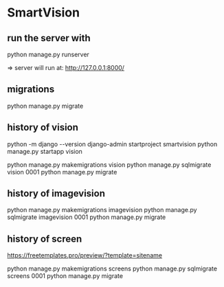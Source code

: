 # SmartVision

## run the server with 
python manage.py runserver

=> server will run at: http://127.0.0.1:8000/

## migrations

python manage.py migrate

## history of vision
python -m django --version
django-admin startproject smartvision
python manage.py startapp vision

python manage.py makemigrations vision
python manage.py sqlmigrate vision 0001
python manage.py migrate


## history of imagevision

python manage.py makemigrations imagevision
python manage.py sqlmigrate imagevision 0001
python manage.py migrate

## history of screen

https://freetemplates.pro/preview/?template=sitename

python manage.py makemigrations screens
python manage.py sqlmigrate screens 0001
python manage.py migrate